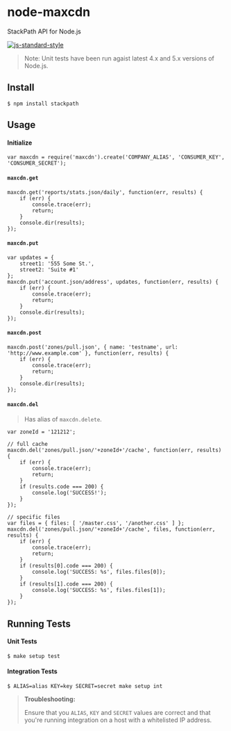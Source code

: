 # node-maxcdn

StackPath API for Node.js

[![js-standard-style](https://img.shields.io/badge/code%20style-standard-brightgreen.svg)](http://standardjs.com)

> Note: Unit tests have been run agaist latest 4.x and 5.x versions of Node.js.

## Install

```
$ npm install stackpath
```

## Usage

#### Initialize

```
var maxcdn = require('maxcdn').create('COMPANY_ALIAS', 'CONSUMER_KEY', 'CONSUMER_SECRET');
```

#### `maxcdn.get`

```
maxcdn.get('reports/stats.json/daily', function(err, results) {
    if (err) {
        console.trace(err);
        return;
    }
    console.dir(results);
});
```

#### `maxcdn.put`

```
var updates = {
    street1: '555 Some St.',
    street2: 'Suite #1'
};
maxcdn.put('account.json/address', updates, function(err, results) {
    if (err) {
        console.trace(err);
        return;
    }
    console.dir(results);
});
```

#### `maxcdn.post`

```
maxcdn.post('zones/pull.json', { name: 'testname', url: 'http://www.example.com' }, function(err, results) {
    if (err) {
        console.trace(err);
        return;
    }
    console.dir(results);
});
```

#### `maxcdn.del`

> Has alias of `maxcdn.delete`.

```
var zoneId = '121212';

// full cache
maxcdn.del('zones/pull.json/'+zoneId+'/cache', function(err, results) {
    if (err) {
        console.trace(err);
        return;
    }
    if (results.code === 200) {
        console.log('SUCCESS!');
    }
});

// specific files
var files = { files: [ '/master.css', '/another.css' ] };
maxcdn.del('zones/pull.json/'+zoneId+'/cache', files, function(err, results) {
    if (err) {
        console.trace(err);
        return;
    }
    if (results[0].code === 200) {
        console.log('SUCCESS: %s', files.files[0]);
    }
    if (results[1].code === 200) {
        console.log('SUCCESS: %s', files.files[1]);
    }
});
```

## Running Tests

#### Unit Tests

```
$ make setup test
```

#### Integration Tests

```
$ ALIAS=alias KEY=key SECRET=secret make setup int
```

> **Troubleshooting:**
>
> Ensure that you `ALIAS`, `KEY` and `SECRET` values are correct and that you're running integration on a host with a whitelisted IP address.

